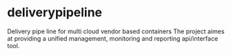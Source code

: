# deliverypipeline
Delivery pipe line for multi cloud vendor based containers 
The project aimes at providing a unified management, monitoring and reporting api/interface tool.
